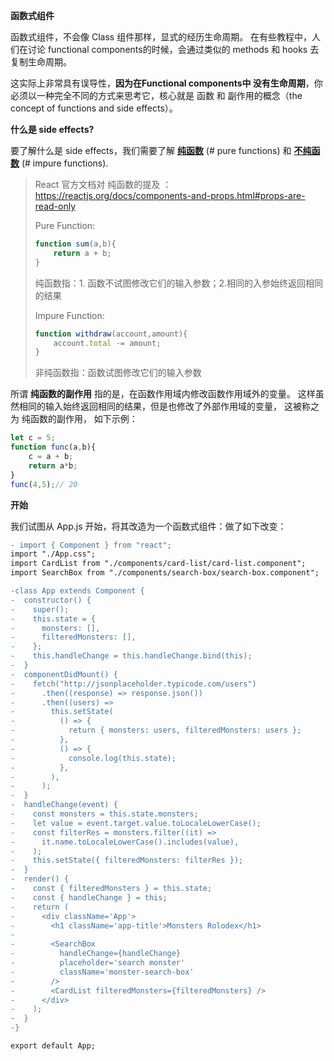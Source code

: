 **函数式组件** 

函数式组件，不会像 Class 组件那样，显式的经历生命周期。
在有些教程中，人们在讨论 functional components的时候，会通过类似的 methods 和 hooks 去复制生命周期。

这实际上非常具有误导性，**因为在Functional components中 没有生命周期**，你必须以一种完全不同的方式来思考它，核心就是 函数 和 副作用的概念（the concept of functions and side effects）。 

**什么是 side effects?**

要了解什么是 side effects，我们需要了解 <u>**纯函数**</u> (# pure functions) 和  **<u>不纯函数</u>** (# impure functions). 

> React 官方文档对 纯函数的提及 ：https://reactjs.org/docs/components-and-props.html#props-are-read-only
>
> Pure Function:
> ```javascript
> function sum(a,b){
>     return a + b;
> }
> ```
>
> 纯函数指：1. 函数不试图修改它们的输入参数；2.相同的入参始终返回相同的结果
>
> Impure Function:
>
> ```javascript
> function withdraw(account,amount){
>     account.total -= amount;
> }
> ```
>
> 非纯函数指：函数试图修改它们的输入参数

 所谓 **纯函数的副作用** 指的是，在函数作用域内修改函数作用域外的变量。 这样虽然相同的输入始终返回相同的结果，但是也修改了外部作用域的变量， 这被称之为 纯函数的副作用， 如下示例：
```javascript
let c = 5;
function func(a,b){
    c = a + b;
    return a*b;
}
func(4,5);// 20
```





**开始**

我们试图从 App.js 开始，将其改造为一个函数式组件：做了如下改变：
```diff
- import { Component } from "react";
import "./App.css";
import CardList from "./components/card-list/card-list.component";
import SearchBox from "./components/search-box/search-box.component";

-class App extends Component {
-  constructor() {
-    super();
-    this.state = {
-      monsters: [],
-      filteredMonsters: [],
-    };
-    this.handleChange = this.handleChange.bind(this);
-  }
-  componentDidMount() {
-    fetch("http://jsonplaceholder.typicode.com/users")
-      .then((response) => response.json())
-      .then((users) =>
-        this.setState(
-          () => {
-            return { monsters: users, filteredMonsters: users };
-          },
-          () => {
-            console.log(this.state);
-          },
-        ),
-      );
-  }
-  handleChange(event) {
-    const monsters = this.state.monsters;
-    let value = event.target.value.toLocaleLowerCase();
-    const filterRes = monsters.filter((it) =>
-      it.name.toLocaleLowerCase().includes(value),
-    );
-    this.setState({ filteredMonsters: filterRes });
-  }
-  render() {
-    const { filteredMonsters } = this.state;
-    const { handleChange } = this;
-    return (
-      <div className='App'>
-        <h1 className='app-title'>Monsters Rolodex</h1>
-
-        <SearchBox
-          handleChange={handleChange}
-          placeholder='search monster'
-          className='monster-search-box'
-        />
-        <CardList filteredMonsters={filteredMonsters} />
-      </div>
-    );
-  }
-}

export default App;

```

